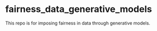 # fairness_data_generative_models
This repo is for imposing fairness in data through generative models.
